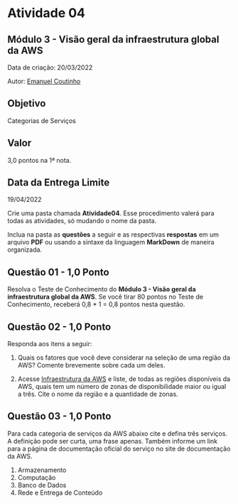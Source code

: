 # Atividade 04

## Módulo 3 - Visão geral da infraestrutura global da AWS

Data de criação: 20/03/2022

Autor: [Emanuel Coutinho](https://github.com/emanuelcoutinho)

## Objetivo
Categorias de Serviços

## Valor
3,0 pontos na 1ª nota.

## Data da Entrega Limite
19/04/2022

Crie uma pasta chamada **Atividade04**. Esse procedimento valerá para todas as atividades, só mudando o nome da pasta. 

Inclua na pasta as **questões** a seguir e as respectivas **respostas** em um arquivo **PDF** ou usando a sintaxe da linguagem **MarkDown** de maneira organizada.

## Questão 01 - 1,0 Ponto
Resolva o Teste de Conhecimento do **Módulo 3 - Visão geral da infraestrutura global da AWS**. Se você tirar 80 pontos no Teste de Conhecimento, receberá 0,8 * 1 = 0,8 pontos nesta questão.

## Questão 02 - 1,0 Ponto
Responda aos itens a seguir:

1. Quais os fatores que você deve considerar na seleção de uma região da AWS? Comente brevemente sobre cada um deles.

2. Acesse [Infraestrutura da AWS](https://aws.amazon.com/pt/about-aws/global-infrastructure/regions_az/) e liste, de todas as regiões disponíveis da AWS, quais tem um número de zonas de disponibilidade maior ou igual a três. Cite o nome da região e a quantidade de zonas.

## Questão 03 - 1,0 Ponto
Para cada categoria de serviços da AWS abaixo cite e defina três serviços. A definição pode ser curta, uma frase apenas. Também informe um link para a página de documentação oficial do serviço no site de documentação da AWS.

1. Armazenamento
2. Computação
3. Banco de Dados
4. Rede e Entrega de Conteúdo
